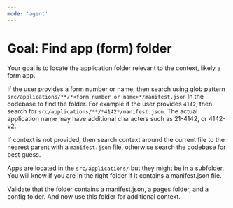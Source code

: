 ```yaml
---
mode: 'agent'
---
```

# Goal: Find app (form) folder

Your goal is to locate the application folder relevant to the context, likely a form app.

If the user provides a form number or name, then search using glob pattern `src/applications/**/*<form number or name>*/manifest.json` in the codebase to find the folder. For example if the user provides `4142`, then search for `src/applications/**/*4142*/manifest.json`. The actual application name may have additional characters such as 21-4142, or 4142-v2.

If context is not provided, then search context around the current file to the nearest parent with a `manifest.json` file, otherwise search the codebase for best guess.

Apps are located in the `src/applications/` but they might be in a subfolder. You will know if you are in the right folder if it contains a manifest.json file.

Validate that the folder contains a manifest.json, a pages folder, and a config folder. And now use this folder for additional context.